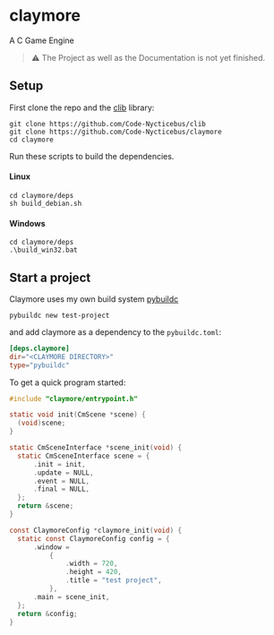 # claymore
A C Game Engine

> ⚠️ The Project as well as the Documentation is not yet finished.

## Setup
First clone the repo and the [clib](https://github.com/Code-Nycticebus/clib) library:

```terminal
git clone https://github.com/Code-Nycticebus/clib
git clone https://github.com/Code-Nycticebus/claymore
cd claymore
```

Run these scripts to build the dependencies.

#### Linux
```
cd claymore/deps
sh build_debian.sh
```

#### Windows
```
cd claymore/deps
.\build_win32.bat
```


## Start a project
Claymore uses my own build system [pybuildc](https://github.com/Code-Nycticebus/pybuildc)

```
pybuildc new test-project
```

and add claymore as a dependency to the `pybuildc.toml`:

```toml
[deps.claymore]
dir="<CLAYMORE DIRECTORY>" 
type="pybuildc"
```


To get a quick program started:

```c
#include "claymore/entrypoint.h"

static void init(CmScene *scene) {
  (void)scene;
}

static CmSceneInterface *scene_init(void) {
  static CmSceneInterface scene = {
      .init = init,
      .update = NULL,
      .event = NULL,
      .final = NULL,
  };
  return &scene;
}

const ClaymoreConfig *claymore_init(void) {
  static const ClaymoreConfig config = {
      .window =
          {
              .width = 720,
              .height = 420,
              .title = "test project",
          },
      .main = scene_init,
  };
  return &config;
}
```
